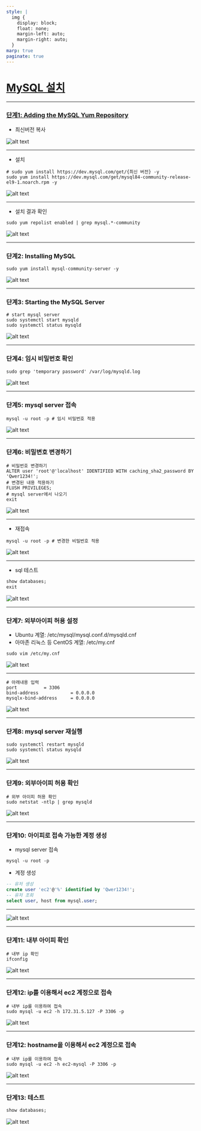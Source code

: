 ```yaml
---
style: |
  img {
    display: block;
    float: none;
    margin-left: auto;
    margin-right: auto;
  }
marp: true
paginate: true
---
```

# [MySQL 설치](https://dev.mysql.com/doc/refman/8.4/en/linux-installation-yum-repo.html)

---
### [단계1: Adding the MySQL Yum Repository](https://dev.mysql.com/downloads/repo/yum/)
- 최신버전 복사

![alt text](./img/image-65.png)

---
- 설치
```shell
# sudo yum install https://dev.mysql.com/get/{최신 버전} -y
sudo yum install https://dev.mysql.com/get/mysql84-community-release-el9-1.noarch.rpm -y
```
![alt text](./img/image-66.png)

---
- 설치 결과 확인 
```shell
sudo yum repolist enabled | grep mysql.*-community
```
![alt text](./img/image-67.png)

---
### 단계2: Installing MySQL
```shell
sudo yum install mysql-community-server -y
```
![alt text](./img/image-68.png)

---
### 단계3: Starting the MySQL Server
```shell
# start mysql server
sudo systemctl start mysqld
sudo systemctl status mysqld
```
![alt text](./img/image-69.png)

---
### 단계4: 임시 비밀번호 확인 
```shell
sudo grep 'temporary password' /var/log/mysqld.log
```
![alt text](./img/image-70.png)

---
### 단계5: mysql server 접속 
```shell
mysql -u root -p # 임시 비밀번호 적용 
```
![alt text](./img/image-71.png)

---
### 단계6: 비밀변호 변경하기 
```shell
# 비밀번호 변경하기 
ALTER user 'root'@'localhost' IDENTIFIED WITH caching_sha2_password BY 'Qwer1234!';
# 변경된 내용 적용하기 
FLUSH PRIVILEGES;
# mysql server에서 나오기 
exit
```
![alt text](./img/image-72.png)

---
- 재접속 
```shell
mysql -u root -p # 변경한 비밀번호 적용 
```
![alt text](./img/image-73.png)

---
- sql 테스트 
```sql
show databases;
exit
```
![alt text](./img/image-74.png)

---
### 단계7: 외부아이피 허용 설정
- Ubuntu 계열: /etc/mysql/mysql.conf.d/mysqld.cnf  
- 아마존 리눅스 등 CentOS 계열: /etc/my.cnf
```shell
sudo vim /etc/my.cnf
```
![alt text](./img/image-76.png)

---
```shell
# 아래내용 입력 
port          = 3306
bind-address            = 0.0.0.0
mysqlx-bind-address     = 0.0.0.0
```
![alt text](./img/image-75.png)

---
### 단계8: mysql server 재실행
```shell
sudo systemctl restart mysqld
sudo systemctl status mysqld
```
![alt text](./img/image-77.png)

---
### 단계9: 외부아이피 허용 확인
```shell
# 외부 아이피 허용 확인 
sudo netstat -ntlp | grep mysqld
```
![alt text](./img/image-78.png)

---
### 단계10: 아이피로 접속 가능한 계정 생성 
- mysql server 접속 
```shell
mysql -u root -p
```
- 계정 생성
```sql
-- 유저 생성
create user 'ec2'@'%' identified by 'Qwer1234!';
-- 유저 조회 
select user, host from mysql.user;
```

---
![alt text](./img/image-80.png)

---
### 단계11: 내부 아이피 확인 
```shell
# 내부 ip 확인 
ifconfig
```
![alt text](./img/image-79.png)

---
### 단계12: ip를 이용해서 ec2 계정으로 접속 
```shell
# 내부 ip를 이용하여 접속 
sudo mysql -u ec2 -h 172.31.5.127 -P 3306 -p
```
![alt text](./img/image-81.png)

---
### 단계12: hostname을 이용해서 ec2 계정으로 접속 
```shell
# 내부 ip를 이용하여 접속 
sudo mysql -u ec2 -h ec2-mysql -P 3306 -p
```
![alt text](./img/image-82.png)

---
### 단계13: 테스트 
```sql
show databases;
```
![alt text](./img/image-87.png)